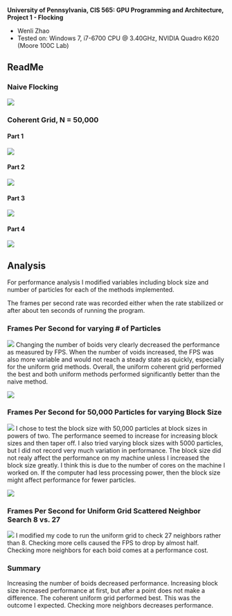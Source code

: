 **University of Pennsylvania, CIS 565: GPU Programming and Architecture,
Project 1 - Flocking**

* Wenli Zhao
* Tested on: Windows 7, i7-6700 CPU @ 3.40GHz, NVIDIA Quadro K620 (Moore 100C Lab)

## ReadMe
### Naive Flocking
![](images/Boids%20Screenshot1.PNG)
### Coherent Grid, N = 50,000
#### Part 1
![](images/boids_1.PNG)
#### Part 2
![](images/boids_2.PNG)
#### Part 3
![](images/boids_3.PNG)
#### Part 4
![](images/boids_4.PNG)

## Analysis
For performance analysis I modified variables including block size and number of particles for each of the methods implemented.

The frames per second rate was recorded either when the rate stabilized or after about ten seconds of running the program.

###  Frames Per Second for varying # of Particles
![](images/table1.png)
Changing the number of boids very clearly decreased the performance as measured by FPS. When the number of voids increased, the FPS was also more variable and would not reach a steady state as quickly, especially for the uniform grid methods. Overall, the uniform coherent grid performed the best and both uniform methods performed significantly better than the naive method.

![](images/chart1.png)

### Frames Per Second for 50,000 Particles for varying Block Size
![](images/table2.png)
I chose to test the block size with 50,000 particles at block sizes in powers of two. The performance seemed to increase for increasing block sizes and then taper off. I also tried varying block sizes with 5000 particles, but I did not record very much variation in performance. The block size did not realy affect the performance on my machine unless I increased the block size greatly. I think this is due to the number of cores on the machine I worked on. If the computer had less processing power, then the block size might affect performance for fewer particles.

![](images/chart2.png)


### Frames Per Second for Uniform Grid Scattered Neighbor Search 8 vs. 27
![](images/table3.png)
I modified my code to run the uniform grid to check 27 neighbors rather than 8. Checking more cells caused the FPS to drop by almost half. Checking more neighbors for each boid comes at a performance cost.

### Summary
Increasing the number of boids decreased performance. Increasing block size increased performance at first, but after a point does not make a difference. The coherent uniform grid performed best. This was the outcome I expected. Checking more neighbors decreases performance.


